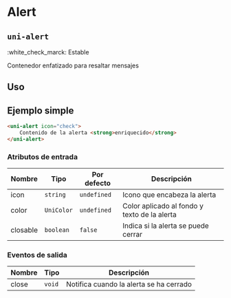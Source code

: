 Alert
===================
`uni-alert`
---
:white_check_marck: Estable

Contenedor enfatizado para resaltar mensajes

## Uso

## Ejemplo simple

```html
<uni-alert icon="check">
    Contenido de la alerta <strong>enriquecido</strong>
</uni-alert>

```

### Atributos de entrada

| Nombre   | Tipo         | Por defecto | Descripción 
| -------- | ------------ | ----------- | -----------
| icon     | `string`     | `undefined` | Icono que encabeza la alerta
| color    | `UniColor`   | `undefined` | Color aplicado al fondo y texto de la alerta
| closable | `boolean`    | `false`     | Indica si la alerta se puede cerrar

### Eventos de salida

| Nombre          | Tipo      | Descripción
| --------------- | --------- | -----------
| close           | `void`    | Notifica cuando la alerta se ha cerrado
